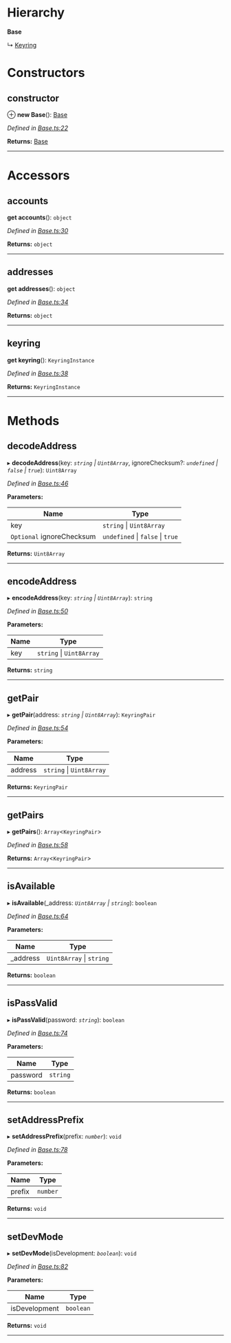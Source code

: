 

# Hierarchy

**Base**

↳  [Keyring](_keyring_.keyring.md)

# Constructors

<a id="constructor"></a>

##  constructor

⊕ **new Base**(): [Base](_base_.base.md)

*Defined in [Base.ts:22](https://github.com/polkadot-js/ui/blob/a8101ee/packages/ui-keyring/src/Base.ts#L22)*

**Returns:** [Base](_base_.base.md)

___

# Accessors

<a id="accounts"></a>

##  accounts

**get accounts**(): `object`

*Defined in [Base.ts:30](https://github.com/polkadot-js/ui/blob/a8101ee/packages/ui-keyring/src/Base.ts#L30)*

**Returns:** `object`

___
<a id="addresses"></a>

##  addresses

**get addresses**(): `object`

*Defined in [Base.ts:34](https://github.com/polkadot-js/ui/blob/a8101ee/packages/ui-keyring/src/Base.ts#L34)*

**Returns:** `object`

___
<a id="keyring"></a>

##  keyring

**get keyring**(): `KeyringInstance`

*Defined in [Base.ts:38](https://github.com/polkadot-js/ui/blob/a8101ee/packages/ui-keyring/src/Base.ts#L38)*

**Returns:** `KeyringInstance`

___

# Methods

<a id="decodeaddress"></a>

##  decodeAddress

▸ **decodeAddress**(key: *`string` \| `Uint8Array`*, ignoreChecksum?: *`undefined` \| `false` \| `true`*): `Uint8Array`

*Defined in [Base.ts:46](https://github.com/polkadot-js/ui/blob/a8101ee/packages/ui-keyring/src/Base.ts#L46)*

**Parameters:**

| Name | Type |
| ------ | ------ |
| key | `string` \| `Uint8Array` |
| `Optional` ignoreChecksum | `undefined` \| `false` \| `true` |

**Returns:** `Uint8Array`

___
<a id="encodeaddress"></a>

##  encodeAddress

▸ **encodeAddress**(key: *`string` \| `Uint8Array`*): `string`

*Defined in [Base.ts:50](https://github.com/polkadot-js/ui/blob/a8101ee/packages/ui-keyring/src/Base.ts#L50)*

**Parameters:**

| Name | Type |
| ------ | ------ |
| key | `string` \| `Uint8Array` |

**Returns:** `string`

___
<a id="getpair"></a>

##  getPair

▸ **getPair**(address: *`string` \| `Uint8Array`*): `KeyringPair`

*Defined in [Base.ts:54](https://github.com/polkadot-js/ui/blob/a8101ee/packages/ui-keyring/src/Base.ts#L54)*

**Parameters:**

| Name | Type |
| ------ | ------ |
| address | `string` \| `Uint8Array` |

**Returns:** `KeyringPair`

___
<a id="getpairs"></a>

##  getPairs

▸ **getPairs**(): `Array`<`KeyringPair`>

*Defined in [Base.ts:58](https://github.com/polkadot-js/ui/blob/a8101ee/packages/ui-keyring/src/Base.ts#L58)*

**Returns:** `Array`<`KeyringPair`>

___
<a id="isavailable"></a>

##  isAvailable

▸ **isAvailable**(_address: *`Uint8Array` \| `string`*): `boolean`

*Defined in [Base.ts:64](https://github.com/polkadot-js/ui/blob/a8101ee/packages/ui-keyring/src/Base.ts#L64)*

**Parameters:**

| Name | Type |
| ------ | ------ |
| _address | `Uint8Array` \| `string` |

**Returns:** `boolean`

___
<a id="ispassvalid"></a>

##  isPassValid

▸ **isPassValid**(password: *`string`*): `boolean`

*Defined in [Base.ts:74](https://github.com/polkadot-js/ui/blob/a8101ee/packages/ui-keyring/src/Base.ts#L74)*

**Parameters:**

| Name | Type |
| ------ | ------ |
| password | `string` |

**Returns:** `boolean`

___
<a id="setaddressprefix"></a>

##  setAddressPrefix

▸ **setAddressPrefix**(prefix: *`number`*): `void`

*Defined in [Base.ts:78](https://github.com/polkadot-js/ui/blob/a8101ee/packages/ui-keyring/src/Base.ts#L78)*

**Parameters:**

| Name | Type |
| ------ | ------ |
| prefix | `number` |

**Returns:** `void`

___
<a id="setdevmode"></a>

##  setDevMode

▸ **setDevMode**(isDevelopment: *`boolean`*): `void`

*Defined in [Base.ts:82](https://github.com/polkadot-js/ui/blob/a8101ee/packages/ui-keyring/src/Base.ts#L82)*

**Parameters:**

| Name | Type |
| ------ | ------ |
| isDevelopment | `boolean` |

**Returns:** `void`

___

